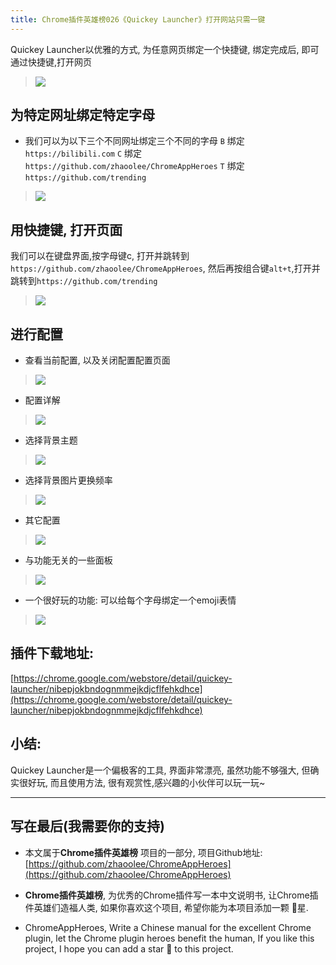 ```yaml
---
title: Chrome插件英雄榜026《Quickey Launcher》打开网站只需一键
---
```

Quickey Launcher以优雅的方式, 为任意网页绑定一个快捷键, 绑定完成后, 即可通过快捷键,打开网页

> ![](https://www.v2fy.com/asset/026_quickey_launcher/2e81d510abc4493cb2f69aecb6939fb3.png)

## 为特定网址绑定特定字母
- 我们可以为以下三个不同网址绑定三个不同的字母
`B` 绑定 `https://bilibili.com`
`C` 绑定 `https://github.com/zhaoolee/ChromeAppHeroes`
`T` 绑定 `https://github.com/trending`
> ![](https://www.v2fy.com/asset/026_quickey_launcher/ffc17491eec641acadcee326e4954f1c.gif)



## 用快捷键, 打开页面
我们可以在键盘界面,按字母键c, 打开并跳转到`https://github.com/zhaoolee/ChromeAppHeroes`, 然后再按组合键`alt+t`,打开并跳转到`https://github.com/trending`

> ![](https://www.v2fy.com/asset/026_quickey_launcher/bd9d5de1201b4ec596edc9215141dd5c.gif)

## 进行配置
- 查看当前配置, 以及关闭配置配置页面
> ![](https://www.v2fy.com/asset/026_quickey_launcher/aa3aa89cd7624cbba9635c4f83348bde.gif)
- 配置详解
> ![](https://www.v2fy.com/asset/026_quickey_launcher/876a00c83f0147529f8972465c9335e1.png)
- 选择背景主题
> ![](https://www.v2fy.com/asset/026_quickey_launcher/d758154f524a413a8673d801a47186d4.png)
- 选择背景图片更换频率
> ![](https://www.v2fy.com/asset/026_quickey_launcher/933510281c5c4a799a85c0e151b59ed4.png)
- 其它配置
> ![](https://www.v2fy.com/asset/026_quickey_launcher/c759532127ef4a92a332571ea1519efa.png)
- 与功能无关的一些面板
> ![](https://www.v2fy.com/asset/026_quickey_launcher/f32445feeb464c428fd1919f94f5de4b.png)

- 一个很好玩的功能: 可以给每个字母绑定一个emoji表情
> ![](https://www.v2fy.com/asset/026_quickey_launcher/48198bd67f2e46698de4beea914cbd35.gif)

## 插件下载地址:
[https://chrome.google.com/webstore/detail/quickey-launcher/nibepjokbndognmmejkdjcflfehkdhce](https://chrome.google.com/webstore/detail/quickey-launcher/nibepjokbndognmmejkdjcflfehkdhce)

## 小结:
Quickey Launcher是一个偏极客的工具, 界面非常漂亮, 虽然功能不够强大, 但确实很好玩, 而且使用方法, 很有观赏性,感兴趣的小伙伴可以玩一玩~

---

## 写在最后(我需要你的支持)
- 本文属于**Chrome插件英雄榜** 项目的一部分, 项目Github地址: [https://github.com/zhaoolee/ChromeAppHeroes](https://github.com/zhaoolee/ChromeAppHeroes)

- **Chrome插件英雄榜**, 为优秀的Chrome插件写一本中文说明书, 让Chrome插件英雄们造福人类, 如果你喜欢这个项目, 希望你能为本项目添加一颗 🌟星.

- ChromeAppHeroes, Write a Chinese manual for the excellent Chrome plugin, let the Chrome plugin heroes benefit the human, If you like this project, I hope you can add a star 🌟 to this project.



